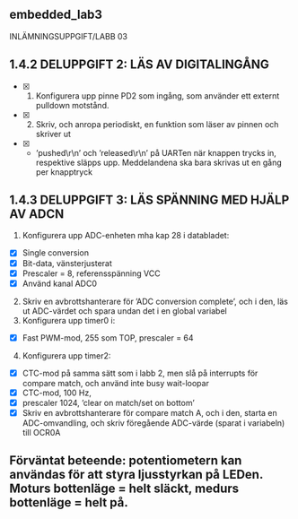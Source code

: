 ## embedded_lab3

INLÄMNINGSUPPGIFT/LABB 03

## 1.4.2 DELUPPGIFT 2: LÄS AV DIGITALINGÅNG
  - [x] 1. Konfigurera upp pinne PD2 som ingång, som använder ett externt pulldown motstånd.
  - [x] 2. Skriv, och anropa periodiskt, en funktion som läser av pinnen och skriver ut 
  - [x] - ’pushed\r\n’ och ’released\r\n’ på UARTen när knappen trycks in, respektive släpps upp. Meddelandena ska bara skrivas ut en gång per knapptryck

## 1.4.3 DELUPPGIFT 3: LÄS SPÄNNING MED HJÄLP AV ADCN
1. Konfigurera upp ADC-enheten mha kap 28 i databladet:
- [x] Single conversion
- [x] Bit-data, vänsterjusterat
- [x] Prescaler = 8, referensspänning VCC
- [x] Använd kanal ADC0
2. Skriv en avbrottshanterare för ’ADC conversion complete’, och i den, läs ut ADC-värdet och spara undan det i en global variabel
3. Konfigurera upp timer0 i:
- [x] Fast PWM-mod, 255 som TOP, prescaler = 64
4. Konfigurera upp timer2:
- [x] CTC-mod på samma sätt som i labb 2, men slå på interrupts för compare match, och använd inte busy wait-loopar
- [x] CTC-mod, 100 Hz,
- [x] prescaler 1024, ’clear on match/set on bottom’
- [x] Skriv en avbrottshanterare för compare match A, och i den, starta en ADC-omvandling, och skriv föregående ADC-värde (sparat i variabeln) till OCR0A

## Förväntat beteende: potentiometern kan användas för att styra ljusstyrkan på LEDen. Moturs bottenläge = helt släckt, medurs bottenläge = helt på.
#
